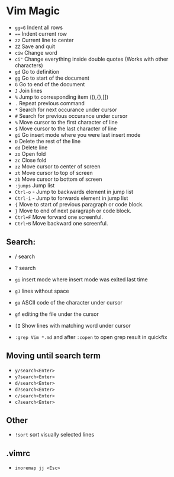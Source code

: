 # Vim Magic

 - `gg=G` Indent all rows
 - `==` Indent current row
 - `zz` Current line to center
 - `ZZ` Save and quit
 - `ciw` Change word
 - `ci"` Change everything inside double quotes (Works with other characters)
 - `gd` Go to definition
 - `gg` Go to start of the document
 - `G` Go to end of the document
 - `J` Join lines
 - `%` Jump to corresponding item ((),{},[])
 - `.` Repeat previous command
 - `*` Search for next occurance under cursor
 - `#` Search for previous occurance under cursor
 - `%` Move cursor to the first character of line
 - `$` Move cursor to the last character of line
 - `gi` Go insert mode where you were last insert mode
 - `D` Delete the rest of the line
 - `dd` Delete line
 - `zo` Open fold
 - `zc` Close fold
 - `zz` Move cursor to center of screen
 - `zt` Move cursor to top of screen
 - `zb` Move cursor to bottom of screen
 - `:jumps` Jump list
 - <number>`Ctrl-o` - Jump to <number> backwards element in jump list
 - <number>`Ctrl-i` - Jump to <number> forwards element in jump list
 - `{` Move to start of previous paragraph or code block.
 - `}` Move to end of next paragraph or code block.
 - `Ctrl+F` Move forward one screenful.
 - `Ctrl+B` Move backward one screenful.

## Search:
 - / search
 - ? search

 - `gi` insert mode where insert mode was exited last time
 - `gJ` lines without space
 - `ga` ASCII code of the character under cursor
 - `gf` editing the file under the cursor
 - `[I` Show lines with matching word under cursor
 - `:grep Vim *.md` and after `:copen` to open grep result in quickfix

## Moving until search term
 - `y/search<Enter>`
 - `y?search<Enter>`
 - `d/search<Enter>`
 - `d?search<Enter>`
 - `c/search<Enter>`
 - `c?search<Enter>`

## Other
 - `!sort` sort visually selected lines

## .vimrc
 - `inoremap jj <Esc>`
